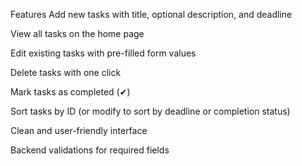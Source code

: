 Features
Add new tasks with title, optional description, and deadline

View all tasks on the home page

Edit existing tasks with pre-filled form values

Delete tasks with one click

Mark tasks as completed (✔)

Sort tasks by ID (or modify to sort by deadline or completion status)

Clean and user-friendly interface

Backend validations for required fields
